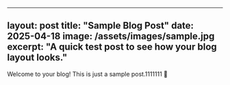 
---
layout: post
title: "Sample Blog Post"
date: 2025-04-18
image: /assets/images/sample.jpg
excerpt: "A quick test post to see how your blog layout looks."
---

Welcome to your blog! This is just a sample post.1111111 🎉
